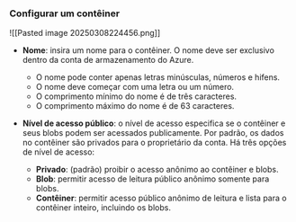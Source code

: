 ### Configurar um contêiner

![[Pasted image 20250308224456.png]]

- **Nome**: insira um nome para o contêiner. O nome deve ser exclusivo dentro da conta de armazenamento do Azure.
    
    - O nome pode conter apenas letras minúsculas, números e hifens.
    - O nome deve começar com uma letra ou um número.
    - O comprimento mínimo do nome é de três caracteres.
    - O comprimento máximo do nome é de 63 caracteres.
- **Nível de acesso público**: o nível de acesso especifica se o contêiner e seus blobs podem ser acessados publicamente. Por padrão, os dados no contêiner são privados para o proprietário da conta. Há três opções de nível de acesso:
    
    - **Privado**: (padrão) proibir o acesso anônimo ao contêiner e blobs.
    - **Blob**: permitir acesso de leitura público anônimo somente para blobs.
    - **Contêiner**: permitir acesso público anônimo de leitura e lista para o contêiner inteiro, incluindo os blobs.